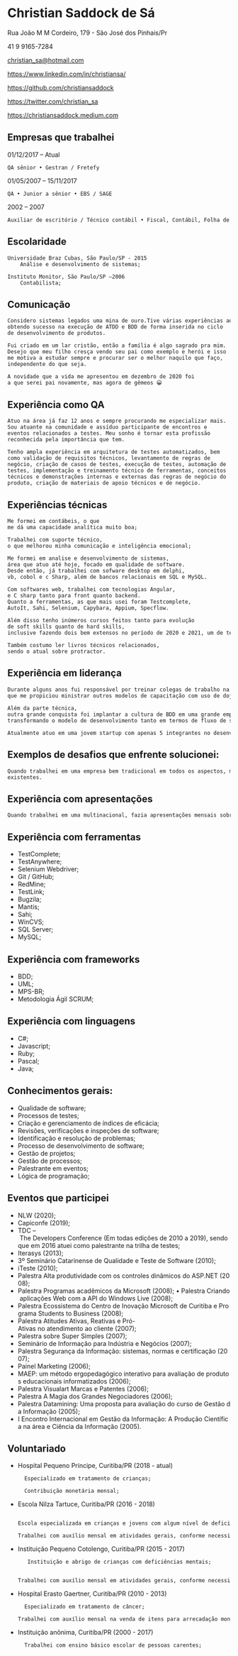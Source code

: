 # Christian Saddock de Sá

Rua João M M Cordeiro, 179 - São José dos Pinhais/Pr

41 9 9165-7284

christian_sa@hotmail.com

https://www.linkedin.com/in/christiansa/

https://github.com/christiansaddock

https://twitter.com/christian_sa

https://christiansaddock.medium.com

## Empresas que trabalhei

01/12/2017 – Atual

    QA sênior • Gestran / Fretefy

01/05/2007 – 15/11/2017

    QA • Junior a sênior • EBS / SAGE

2002 – 2007

    Auxiliar de escritório / Técnico contábil • Fiscal, Contábil, Folha de Pagamento • Contabilidade Teixeira

## Escolaridade

    Universidade Braz Cubas, São Paulo/SP - 2015
        Análise e desenvolvimento de sistemas;

    Instituto Monitor, São Paulo/SP –2006
        Contabilista;

## Comunicação

    Considero sistemas legados uma mina de ouro.Tive várias experiências ao atuar como consultor na implementação de processos inovadores de testes em sistemas tradicionalmente testados somente manualmente ou sem testes, obtendo sucesso na execução de ATDD e BDD de forma inserida no ciclo de desenvolvimento de produtos.

    Fui criado em um lar cristão, então a família é algo sagrado pra mim. Desejo que meu filho cresça vendo seu pai como exemplo e herói e isso me motiva a estudar sempre e procurar ser o melhor naquilo que faço, independente do que seja.

    A novidade que a vida me apresentou em dezembro de 2020 foi a que serei pai novamente, mas agora de gêmeos 😀

## Experiência como QA

    Atuo na área já faz 12 anos e sempre procurando me especializar mais. Sou atuante na comunidade e assíduo participante de encontros e eventos relacionados a testes. Meu sonho é tornar esta profissão reconhecida pela importância que tem.
    
    Tenho ampla experiência em arquitetura de testes automatizados, bem como validação de requisitos técnicos, levantamento de regras de negócio, criação de casos de testes, execução de testes, automação de testes, implementação e treinamento técnico de ferramentas, conceitos técnicos e demonstrações internas e externas das regras de negócio do produto, criação de materiais de apoio técnicos e de negócio.

## Experiências técnicas

    Me formei em contábeis, o que me dá uma capacidade analítica muito boa;

    Trabalhei com suporte técnico, o que melhorou minha comunicação e inteligência emocional; 

    Me formei em analise e desenvolvimento de sistemas, área que atuo até hoje, focado em qualidade de software. Desde então, já trabalhei com sofware desktop em delphi, vb, cobol e c Sharp, além de bancos relacionais em SQL e MySQL. 

    Com softwares web, trabalhei com tecnologias Angular, e C sharp tanto para front quanto backend. Quanto a ferramentas, as que mais usei foram Testcomplete, AutoIt, Sahi, Selenium, Capybara, Appium, Specflow.

    Além disso tenho inúmeros cursos feitos tanto para evolução de soft skills quanto de hard skills, inclusive fazendo dois bem extensos no período de 2020 e 2021, um de técnicas de QA e outro de testes em API Rest.

    Também costumo ler livros técnicos relacionados, sendo o atual sobre protractor. 

## Experiência em liderança

    Durante alguns anos fui responsável por treinar colegas de trabalho na utilização de ferramentas de automação de testes, que me propiciou ministrar outros modelos de capacitação com uso de dojos, hackthons e consultorias.

    Além da parte técnica, outra grande conquista foi implantar a cultura de BDD em uma grande empresa, transformando o modelo de desenvolvimento tanto em termos de fluxo de sprints quanto em automação de testes e desenvolvimento, quanto nas iterações interpessoais.

    Atualmente atuo em uma jovem startup com apenas 5 integrantes no desenvolvimento incluindo eu, tendo assim as responsabilidades como QA, PO e Scrum master.

## Exemplos de desafios que enfrente solucionei:

    Quando trabalhei em uma empresa bem tradicional em todos os aspectos, me desafiaram a melhorar a qualidade do produto. A maior dificuldade foi em melhorar os processos ao em torno da codificação e na época os lideres acreditavam que o ponto a melhorar era técnico, especificamente no produto e não na forma como ele era concebido. Foi por usar BDD que consegui estabilizar a qualidade do software e melhorar os fluxos pré-existentes.

## Experiência com apresentações

    Quando trabalhei em uma multinacional, fazia apresentações mensais sobre qualidade nas filiais da empresa com todos os times delas. Além disso, tive a oportunidade de palestrar no TDD de porto alegre sobre como mapas mentais me ajudaram a melhorar fluxos e otimizar tempo de testes.

## Experiência com ferramentas

- TestComplete;
- TestAnywhere;
- Selenium Webdriver;
- Git / GitHub;
- RedMine;
- TestLink;
- Bugzila;
- Mantis;
- Sahi;
- WinCVS;
- SQL Server;
- MySQL;

## Experiência com frameworks

- BDD;
- UML;
- MPS-BR;
- Metodologia Ágil SCRUM;

## Experiência com linguagens

- C#;
- Javascript;
- Ruby;
- Pascal;
- Java;

## Conhecimentos gerais:

- Qualidade de software;
- Processos de testes;
- Criação e gerenciamento de índices de eficácia;
- Revisões, verificações e inspeções de software;
- Identificação e resolução de problemas;
- Processo de desenvolvimento de software;
- Gestão de projetos;
- Gestão de processos;
- Palestrante em eventos;
- Lógica de programação;

## Eventos que participei

- NLW (2020);
- Capiconfe (2019);
- TDC – The Developers Conference (Em todas edições de 2010 a 2019), sendo que em 2016 atuei como palestrante na trilha de testes;
- Iterasys (2013);
- 3º Seminário Catarinense de Qualidade e Teste de Software (2010);
- iTeste (2010);
- Palestra Alta produtividade com os controles dinâmicos do ASP.NET (2008);
- Palestra Programas acadêmicos da Microsoft (2008); • Palestra Criando aplicações Web com a API do Windows Live (2008);
- Palestra Ecossistema do Centro de Inovação Microsoft de Curitiba e Programa Students to Business (2008);
- Palestra Atitudes Ativas, Reativas e Pró-Ativas no atendimento ao cliente (2007);
- Palestra sobre Super Simples (2007);
- Seminário de Informação para Indústria e Negócios (2007);
- Palestra Segurança da Informação: sistemas, normas e certificação (2007);
- Painel Marketing (2006);
- MAEP: um método ergopedagógico interativo para avaliação de produtos educacionais informatizados (2006);
- Palestra Visualart Marcas e Patentes (2006);
- Palestra A Magia dos Grandes Negociadores (2006);
- Palestra Datamining: Uma proposta para avaliação do curso de Gestão da Informação (2005);
- I Encontro Internacional em Gestão da Informação: A Produção Científica na área e Ciência da Informação (2005).

## Voluntariado

- Hospital Pequeno Príncipe, Curitiba/PR (2018 - atual)

        Especializado em tratamento de crianças;

        Contribuição monetária mensal;

- Escola Nilza Tartuce, Curitiba/PR (2016 - 2018)

        Escola especializada em crianças e jovens com algum nível de deficiência mental;               
        Trabalhei com auxílio mensal em atividades gerais, conforme necessidade;

- Instituição Pequeno Cotolengo, Curitiba/PR (2015 - 2017)

         Instituição e abrigo de crianças com deficiências mentais;

        Trabalhei com auxílio mensal em atividades gerais, conforme necessidade;

- Hospital Erasto Gaertner, Curitiba/PR (2010 - 2013)

        Especializado em tratamento de câncer;
        Trabalhei com auxílio mensal na venda de itens para arrecadação monetária;

- Instituição anônima, Curitiba/PR (2000 - 2017)

        Trabalhei com ensino básico escolar de pessoas carentes;